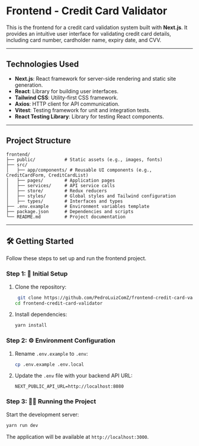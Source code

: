 # Frontend - Credit Card Validator

This is the frontend for a credit card validation system built with **Next.js**. It provides an intuitive user interface for validating credit card details, including card number, cardholder name, expiry date, and CVV.

---

## **Technologies Used**

- **Next.js**: React framework for server-side rendering and static site generation.
- **React**: Library for building user interfaces.
- **Tailwind CSS**: Utility-first CSS framework.
- **Axios**: HTTP client for API communication.
- **Vitest**: Testing framework for unit and integration tests.
- **React Testing Library**: Library for testing React components.

---

## **Project Structure**
```
frontend/
├── public/           # Static assets (e.g., images, fonts)
├── src/
│   ├── app/components/ # Reusable UI components (e.g., CreditCardForm, CreditCardList)
│   ├── pages/        # Application pages
│   ├── services/     # API service calls
│   ├── store/        # Redux reducers
│   ├── styles/       # Global styles and Tailwind configuration
│   ├── types/        # Interfaces and types
├── .env.example      # Environment variables template
├── package.json      # Dependencies and scripts
└── README.md         # Project documentation
```

---

## **🛠️ Getting Started**

Follow these steps to set up and run the frontend project.

### **Step 1: 🚀 Initial Setup**

1. Clone the repository:
   ```bash
    git clone https://github.com/PedroLuizComZ/frontend-credit-card-validator.git
   cd frontend-credit-card-validator
   ```
2. Install dependencies:
   ```bash
   yarn install
   ```

### **Step 2: ⚙️ Environment Configuration**

1. Rename `.env.example` to `.env`:
   ```bash
   cp .env.example .env.local
   ```
2. Update the `.env` file with your backend API URL:
   ```env
   NEXT_PUBLIC_API_URL=http://localhost:8080
   ```

### **Step 3: 🏃‍♂️ Running the Project**

Start the development server:
   ```bash
   yarn run dev
   ```

The application will be available at `http://localhost:3000`.
